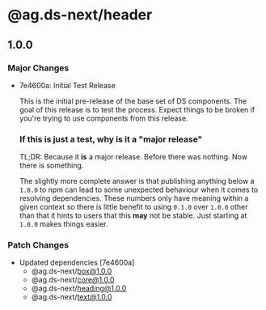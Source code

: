 # @ag.ds-next/header

## 1.0.0
### Major Changes

- 7e4600a: Initial Test Release
  
  This is the initial pre-release of the base set of DS components. The goal of this release is to test the process. Expect things to be broken if you're trying to use components from this release.
  
  ### If this is just a test, why is it a "major release"
  
  TL;DR: Because it __is__ a major release. Before there was nothing. Now there is something.
  
  The slightly more complete answer is that publishing anything below a `1.0.0` to npm can lead to some unexpected behaviour when it comes to resolving dependencies. These numbers only have meaning within a given context so there is little benefit to using `0.1.0` over `1.0.0` other than that it hints to users that this **may** not be stable. Just starting at `1.0.0` makes things easier.

### Patch Changes

- Updated dependencies [7e4600a]
  - @ag.ds-next/box@1.0.0
  - @ag.ds-next/core@1.0.0
  - @ag.ds-next/heading@1.0.0
  - @ag.ds-next/text@1.0.0
